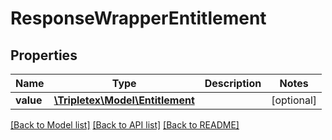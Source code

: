 # ResponseWrapperEntitlement

## Properties
Name | Type | Description | Notes
------------ | ------------- | ------------- | -------------
**value** | [**\Tripletex\Model\Entitlement**](Entitlement.md) |  | [optional] 

[[Back to Model list]](../README.md#documentation-for-models) [[Back to API list]](../README.md#documentation-for-api-endpoints) [[Back to README]](../README.md)

